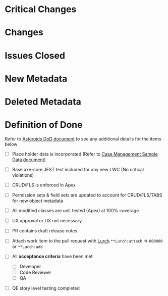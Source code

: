 # Critical Changes

# Changes

# Issues Closed

# New Metadata

# Deleted Metadata

# Definition of Done
  Refer to [Asteroids DoD document](https://salesforce.quip.com/iq2mAy4i62oM) to see any additional details for the items below
- [ ] Place holder data is incorporated (Refer to [Case Management Sample Data document](https://quip.com/cbFcAPJF8t0z))
- [ ] Base axe-core JEST test included for any new LWC (No critical violations)
- [ ] CRUD/FLS is enforced in Apex
- [ ] Permission sets & field sets are updated to account for CRUD/FLS/TABS for new object metadata
- [ ] All modified classes are unit tested (Apex) at 100% coverage
- [ ] UX approval or UX not necessary
- [ ] PR contains draft release notes
- [ ] Attach work item to the pull request with [Lurch](https://salesforce.quip.com/50ZRA5LEWVzH) `**Lurch:attach W-000000` or `**Lurch:add`
- [ ] All **acceptance criteria** have been met
    - [ ] Developer
    - [ ] Code Reviewer
    - [ ] QA
- [ ] QE story level testing completed


